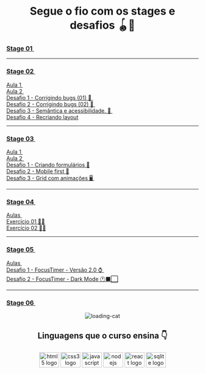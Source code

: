 <h1 align="center"> Segue o fio com os stages e desafios 🪀🎨 </h1>
 
### <a  href="https://github.com/renyzeraa/rocketseat-explorer/tree/master/Stage01"> Stage 01 </a>&nbsp;
<hr>  

### <a  href="https://github.com/renyzeraa/explorer-rocketseat/tree/master/Stage02"> Stage 02 </a>&nbsp;

<a href="https://github.com/renyzeraa/explorer-rocketseat/tree/master/Stage02/aula1"> Aula 1 </a>&nbsp; </br>
<a href="https://github.com/renyzeraa/explorer-rocketseat/tree/master/Stage02/aula2"> Aula 2 </a>&nbsp; </br>
<a href="https://github.com/renyzeraa/explorer-rocketseat/tree/master/Stage02/desafio1"> Desafio 1 - Corrigindo bugs (01) 👀 </a>&nbsp; </br>
<a href="https://github.com/renyzeraa/explorer-rocketseat/tree/master/Stage02/desafio2"> Desafio 2 - Corrigindo bugs (02) 👀 </a>&nbsp; </br>
<a href="https://github.com/renyzeraa/explorer-rocketseat/tree/master/Stage02/desafio3"> Desafio 3 - Semântica e acessibilidade. 💜 </a>&nbsp; </br>
<a href="https://github.com/renyzeraa/explorer-rocketseat/tree/master/Stage02/desafio4"> Desafio 4 - Recriando layout</a>&nbsp; </br>
<hr>
 
### <a align="center" href="https://github.com/renyzeraa/explorer-rocketseat/tree/master/Stage03"> Stage 03 </a>&nbsp;
<a href="https://github.com/renyzeraa/explorer-rocketseat/tree/master/Stage03/aula1"> Aula 1 </a>&nbsp; </br>
 <a href="https://github.com/renyzeraa/explorer-rocketseat/tree/master/Stage03/aula3"> Aula 2 </a>&nbsp; </br>
<a href="https://github.com/renyzeraa/explorer-rocketseat/tree/master/Stage03/desafio1"> Desafio 1 - Criando formulários 📲</a>&nbsp;  
  <a href="https://github.com/renyzeraa/explorer-rocketseat/tree/master/Stage03/desafio2"> Desafio 2 - Mobile first 📱</a>&nbsp; </br>
<a href="https://github.com/renyzeraa/explorer-rocketseat/tree/master/Stage03/desafio3"> Desafio 3 - Grid com animações 🖥 </a>&nbsp; </br>
<hr>

### <a align="center" href="https://github.com/renyzeraa/explorer-rocketseat/tree/master/Stage04"> Stage 04 </a>&nbsp;
<a href="https://github.com/renyzeraa/explorer-rocketseat/tree/master/Stage04/aulas"> Aulas </a>&nbsp; </br>
<a href="https://github.com/renyzeraa/explorer-rocketseat/tree/master/Stage04/desafio1"> Exercício 01 ✍🏽</a>&nbsp; </br>
<a href="https://github.com/renyzeraa/explorer-rocketseat/tree/master/Stage04/desafio2"> Exercício 02 ✍🏽</a>&nbsp; <hr>

### <a align="center" href="https://github.com/renyzeraa/rocketseat-explorer/tree/master/Stage05"> Stage 05 </a>&nbsp;
<a href="https://github.com/renyzeraa/rocketseat-explorer/tree/master/Stage05/Aula"> Aulas </a>&nbsp; </br>
<a href="https://github.com/renyzeraa/rocketseat-explorer/tree/master/Stage05/Desafio1"> Desafio 1 - FocusTimer - Versão 2.0 ⌚️ </a>&nbsp; </br>
<a href="https://github.com/renyzeraa/rocketseat-explorer/tree/master/Stage05/Desafio2"> Desafio 2 - FocusTimer - Dark Mode 🕐⬛️⬜️</a>&nbsp; </br>
<hr>

### <a align="center" href="https://github.com/renyzeraa/rocketseat-explorer/tree/master/Stage06"> Stage 06 </a>&nbsp;
<div align="center">
  
![loading-cat](https://user-images.githubusercontent.com/101990719/175840620-1627db7d-a201-403c-a5c5-3b3420593140.gif)
</div>

<h2 align="center"> Linguagens que o curso ensina 👇</h2>

###
<div align="center">
  <img src="https://cdn.jsdelivr.net/gh/devicons/devicon/icons/html5/html5-original.svg" height="40" width="52" alt="html5 logo"  />
  <img src="https://cdn.jsdelivr.net/gh/devicons/devicon/icons/css3/css3-original.svg" height="40" width="52" alt="css3 logo"  />
  <img src="https://cdn.jsdelivr.net/gh/devicons/devicon/icons/javascript/javascript-original.svg" height="40" width="52" alt="javascript logo"  />
  <img src="https://cdn.jsdelivr.net/gh/devicons/devicon/icons/nodejs/nodejs-original.svg" height="40" width="52" alt="nodejs logo"  />
  <img src="https://cdn.jsdelivr.net/gh/devicons/devicon/icons/react/react-original-wordmark.svg" height="40" width="52" alt="react logo" />
  <img src="https://cdn.jsdelivr.net/gh/devicons/devicon/icons/sqlite/sqlite-original-wordmark.svg" height="40" width="52" alt="sqlite logo" />                
</div>
